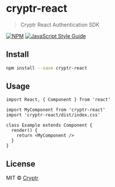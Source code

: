 # cryptr-react

> Cryptr React Authentication SDK

[![NPM](https://img.shields.io/npm/v/cryptr-react.svg)](https://www.npmjs.com/package/cryptr-react) [![JavaScript Style Guide](https://img.shields.io/badge/code_style-standard-brightgreen.svg)](https://standardjs.com)

## Install

```bash
npm install --save cryptr-react
```

## Usage

```tsx
import React, { Component } from 'react'

import MyComponent from 'cryptr-react'
import 'cryptr-react/dist/index.css'

class Example extends Component {
  render() {
    return <MyComponent />
  }
}
```

## License

MIT © [Cryptr](https://github.com/Cryptr)
